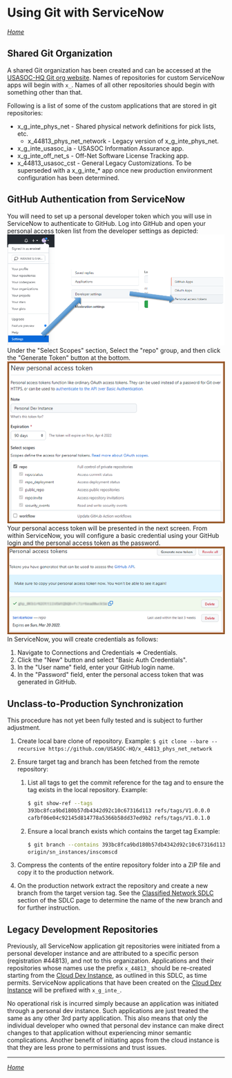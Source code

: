 # Using Git with ServiceNow

*[Home](./README.md)*

## Shared Git Organization

A shared Git organization has been created and can be accessed at the [USASOC-HQ Git org website](https://github.com/USASOC-HQ). Names of repositories for custom ServiceNow apps will begin with `x_`. Names of all other repositories should begin with something other than that.

Following is a list of some of the custom applications that are stored in git repositories:

- x_g_inte_phys_net - Shared physical network definitions for pick lists, etc.
  - x_44813_phys_net_network - Legacy version of x_g_inte_phys_net.
- x_g_inte_usasoc_ia - USASOC Information Assurance app.
- x_g_inte_off_net_s - Off-Net Software License Tracking app.
- x_44813_usasoc_cst - General Legacy Customizations. To be superseded with a x_g_inte_* app once new production environment configuration has been determined.

## GitHub Authentication from ServiceNow

You will need to set up a personal developer token which you will use in ServiceNow to authenticate to GitHub. Log into GitHub and open your personal access token list from the developer settings as depicted:\
![Screen clips of menu selections for new personal access token](./images/DevSettingsPersonalDevTokens.png)\
Under the "Select Scopes" section, Select the "repo" group, and then click the "Generate Token" button at the bottom.\
![Screen clip of new personal access token page](./images/NewPersonalAccessToken.png)\
Your personal access token will be presented in the next screen. From within ServiceNow, you will configure a basic credential using  your GitHub login and the personal access token as the password.\
![Screen clip of page after personal token generated](./images/PersonalAccessTokenGenerated.png)\
In ServiceNow, you will create credentials as follows:

1. Navigate to Connections and Credentials => Credentials.
2. Click the "New" button and select "Basic Auth Credentials".
3. In the "User name" field, enter your GitHub login name.
4. In the "Password" field, enter the personal access token that was generated in GitHub.

## Unclass-to-Production Synchronization

This procedure has not yet been fully tested and is subject to further adjustment.

1. Create local bare clone of repository.
   Example: `$ git clone --bare --recursive https://github.com/USASOC-HQ/x_44813_phys_net_network`
2. Ensure target tag and branch has been fetched from the remote repository:
   1. List all tags to get the commit reference for the tag and to ensure the tag exists in the local repository.
      Example:

      ```sh
      $ git show-ref --tags
      393bc8fca9bd180b57db4342d92c10c67316d113 refs/tags/V1.0.0.0
      cafbf06e04c92145d814778a5366b58dd37ed9b2 refs/tags/V1.0.1.0
      ```

   2. Ensure a local branch exists which contains the target tag
      Example:

      ```sh
      $ git branch --contains 393bc8fca9bd180b57db4342d92c10c67316d113
      origin/sn_instances/inscomscd
      ```

3. Compress the contents of the entire repository folder into a ZIP file and copy it to the production network.
4. On the production network extract the repository and create a new branch from the target version tag. See the [Classified Network SDLC](./SDLC.md#classified-network-sclc) section of the SDLC page to determine the name of the new branch and for further instruction.

## Legacy Development Repositories

Previously, all ServiceNow application git repositories were initiated from a personal developer instance and are attributed to a specific person (registration #44813), and not to this organization. Applications and their repositories whose names use the prefix `x_44813_` should be re-created starting from the [Cloud Dev Instance](https://inscomscd.servicenowservices.com/), as outlined in this SDLC, as time permits. ServiceNow applications that have been created on the [Cloud Dev Instance](https://inscomscd.servicenowservices.com/) will be prefixed with `x_g_inte_`.

No operational risk is incurred simply because an application was initiated through a personal dev instance. Such applications are just treated the same as any other 3rd party application. This also means that only the individual developer who owned that personal dev instance can make direct changes to that application without experiencing minor semantic complications. Another benefit of initiating apps from the cloud instance is that they are less prone to permissions and trust issues.

_____

*[Home](./README.md)*
